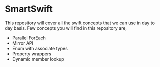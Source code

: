 # SmartSwift
This repository will cover all the swift concepts that we can use in day to day basis.
Few concepts you will find in this repository are,

* Parallel ForEach
* Mirror API
* Enum with associate types
* Property wrappers
* Dynamic member lookup
<!-- * @Escaping and @non Escaping closures ->
<!-- * Will set and did set ->
<!-- * Rethrows ->
<!-- * Call as Function ->
<!-- * Static String ->
<!-- * Zip ->
<!-- * Result ->
<!-- * Discardable ->
<!-- * Multiple line string ->
<!-- * Private set ->
<!-- * Enumerated ->
<!-- * HOTF - Map ->
<!-- * HOTF - FlatMap ->
<!-- * HOTF - Drop ->
<!-- * HOTF - DropLast ->
<!-- * HOTF - DropFirst ->
<!-- * HOTF - Reduce ->
<!-- * HOTF - Defer ->
<!-- * HOTF - CaseIterable ->
<!-- * HOTF - Dump ->
<!-- * HOTF - Property Weak and unowned ->
